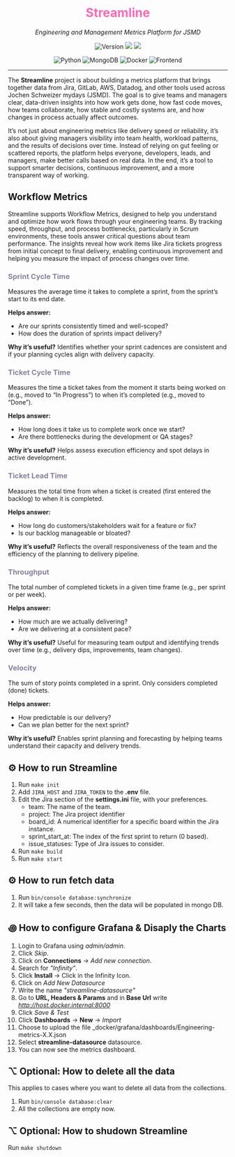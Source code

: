 <h1 align="center" style="color: HotPink;">Streamline</h1>

<p align="center">
    <em>Engineering and Management Metrics Platform for JSMD</em>
</p>

<p align="center">
   <img src="https://img.shields.io/badge/Version-0.5.0--dev-gold" alt="Version" />
   <a href="https://github.com/rebelist/streamline/actions/workflows/tests.yaml"><img src="https://github.com/rebelist/streamline/actions/workflows/tests.yaml/badge.svg"/></a>
   <a href="https://codecov.io/gh/rebelist/streamline" ><img src="https://codecov.io/gh/rebelist/streamline/graph/badge.svg?token=JU42524IZY"/></a>
</p>

<p align="center">
  <img src="https://img.shields.io/badge/Python-3.13-blue?logo=python&logoColor=white" alt="Python" />
  <img src="https://img.shields.io/badge/Database-MongoDB-4ea94b?logo=mongodb&logoColor=white" alt="MongoDB" />
  <img src="https://img.shields.io/badge/Container-Docker-2496ED?logo=docker&logoColor=white" alt="Docker" />
  <img src="https://img.shields.io/badge/Frontend-Grafana-F46800?logo=grafana&logoColor=white" alt="Frontend" />
</p>

---
The **Streamline** project is about building a metrics platform that brings together data from Jira, GitLab, AWS,
Datadog, and other tools used across Jochen Schweizer mydays (JSMD). The goal is to give teams and managers clear,
data-driven insights into how work gets done, how fast code moves, how teams collaborate, how stable and costly systems
are, and how changes in process actually affect outcomes.

It’s not just about engineering metrics like delivery speed or reliability, it’s also about giving managers visibility
into team health, workload patterns, and the results of decisions over time. Instead of relying on gut feeling or
scattered reports, the platform helps everyone, developers, leads, and managers, make better calls based on real data.
In the end, it’s a tool to support smarter decisions, continuous improvement, and a more transparent way of working.

## Workflow Metrics

Streamline supports Workflow Metrics, designed to help you understand and optimize how work flows through your
engineering teams. By tracking speed, throughput, and process bottlenecks, particularly in Scrum environments, these
tools answer critical questions about team performance. The insights reveal how work items like Jira tickets progress
from initial concept to final delivery, enabling continuous improvement and helping you measure the impact of process
changes over time.

### <span style="color: #8a819c;">Sprint Cycle Time</span>

Measures the average time it takes to complete a sprint, from the sprint’s start to its end date.

**Helps answer:**

- Are our sprints consistently timed and well-scoped?
- How does the duration of sprints impact delivery?

**Why it’s useful?** Identifies whether your sprint cadences are consistent and if your planning cycles align with
delivery capacity.

### <span style="color: #8a819c">Ticket Cycle Time</span>

Measures the time a ticket takes from the moment it starts being worked on (e.g., moved to “In Progress”) to when it’s
completed (e.g., moved to “Done”).

**Helps answer:**

- How long does it take us to complete work once we start?
- Are there bottlenecks during the development or QA stages?

**Why it’s useful?** Helps assess execution efficiency and spot delays in active development.

### <span style="color: #8a819c;">Ticket Lead Time</span>

Measures the total time from when a ticket is created (first entered the backlog) to when it is completed.

**Helps answer:**

- How long do customers/stakeholders wait for a feature or fix?
- Is our backlog manageable or bloated?

**Why it’s useful?** Reflects the overall responsiveness of the team and the efficiency of the planning to delivery
pipeline.

### <span style="color: #8a819c;">Throughput</span>

The total number of completed tickets in a given time frame (e.g., per sprint or per week).

**Helps answer:**

- How much are we actually delivering?
- Are we delivering at a consistent pace?

**Why it’s useful?** Useful for measuring team output and identifying trends over time (e.g., delivery dips,
improvements, team changes).

### <span style="color: #8a819c;">Velocity</span>

The sum of story points completed in a sprint. Only considers completed (done) tickets.

**Helps answer:**

- How predictable is our delivery?
- Can we plan better for the next sprint?

**Why it’s useful?** Enables sprint planning and forecasting by helping teams understand their capacity and delivery
trends.

## ⚙ How to run Streamline

1. Run `make init`
2. Add `JIRA_HOST` and `JIRA_TOKEN` to the **.env** file.
3. Edit the Jira section of the **settings.ini** file, with your preferences.
    - team: The name of the team.
    - project: The Jira project identifier
    - board_id: A numerical identifier for a specific board within the Jira instance.
    - sprint_start_at: The index of the first sprint to return (0 based).
    - issue_statuses: Type of Jira issues to consider.
4. Run `make build`
5. Run `make start`

## ⚙ How to run fetch data

1. Run `bin/console database:synchronize`
2. It will take a few seconds, then the data will be populated in mongo DB.

## ꩜ How to configure Grafana & Disaply the Charts

1. Login to Grafana using _admin/admin_.
2. Click _Skip_.
3. Click on **Connections** -> _Add new connection_.
4. Search for _"Infinity"_.
5. Click **Install** -> Click in the Infinity Icon.
6. Click on _Add New Datasource_
7. Write the name _"streamline-datasource"_
8. Go to **URL, Headers & Params** and in **Base Url** write _http://host.docker.internal:8000_
9. Click _Save & Test_
10. Click **Dashboards** -> **New** -> _Import_
11. Choose to upload the file _docker/grafana/dashboards/Engineering-metrics-X.X.json
12. Select **streamline-datasource** datasource.
13. You can now see the metrics dashboard.

## ⌥ Optional: How to delete all the data

This applies to cases where you want to delete all data from the collections.

1. Run `bin/console database:clear`
2. All the collections are empty now.

## ⌥ Optional: How to shudown Streamline

Run `make shutdown`
